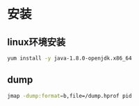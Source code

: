 # 安装

## linux环境安装

```sh
yum install -y java-1.8.0-openjdk.x86_64
```

## dump

```bash
jmap -dump:format=b,file=/dump.hprof pid
```

